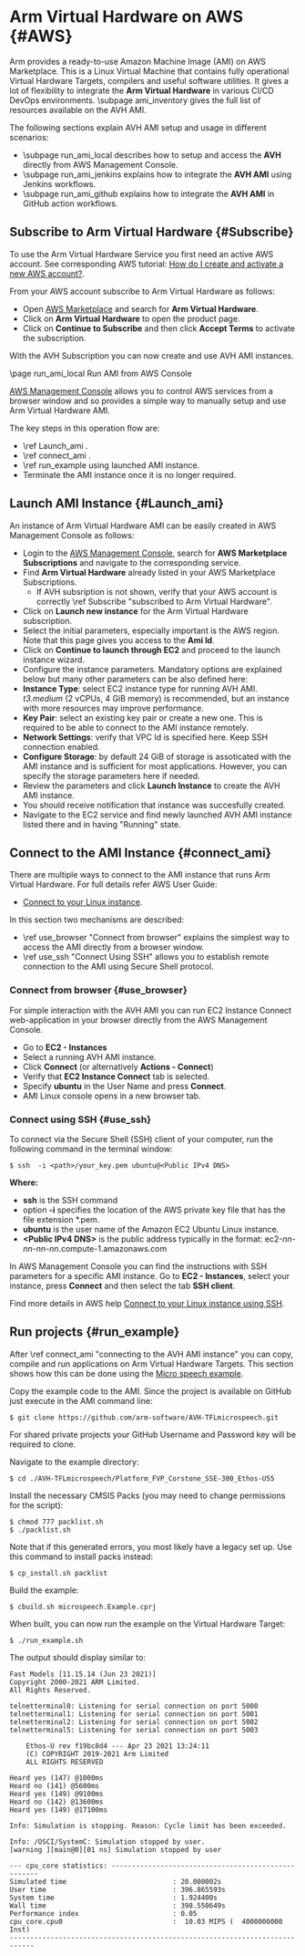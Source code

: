 # Arm Virtual Hardware on AWS {#AWS}

Arm provides a ready-to-use Amazon Machine Image (AMI) on AWS Marketplace. This is a Linux Virtual Machine that contains fully operational Virtual Hardware Targets, compilers and useful software utilities. It gives a lot of flexibility to integrate the **Arm Virtual Hardware** in various CI/CD DevOps environments. \subpage ami_inventory gives the full list of resources available on the AVH AMI.

The following sections explain AVH AMI setup and usage in different scenarios:

  - \subpage run_ami_local describes how to setup and access the **AVH** directly from AWS Management Console.
  - \subpage run_ami_jenkins explains how to integrate the **AVH AMI** using Jenkins workflows.
  - \subpage run_ami_github explains how to integrate the **AVH AMI** in GitHub action workflows.

## Subscribe to Arm Virtual Hardware {#Subscribe}

To use the Arm Virtual Hardware Service you first need an active AWS account. See corresponding AWS tutorial: [How do I create and activate a new AWS account?](https://aws.amazon.com/premiumsupport/knowledge-center/create-and-activate-aws-account/).

From your AWS account subscribe to Arm Virtual Hardware as follows:
  - Open [AWS Marketplace](https://aws.amazon.com/marketplace/search/results?x=24&y=20&searchTerms=Arm+Virtual+Hardware) and search for **Arm Virtual Hardware**.
  - Click on **Arm Virtual Hardware** to open the product page.
  - Click on **Continue to Subscribe** and then click **Accept Terms** to activate the subscription.

With the AVH Subscription you can now create and use AVH AMI instances.

\page run_ami_local Run AMI from AWS Console

[AWS Management Console](https://docs.aws.amazon.com/awsconsolehelpdocs/latest/gsg/learn-whats-new.html) allows you to control AWS services from a browser window and so provides a simple way to manually setup and use Arm Virtual Hardware AMI.

The key steps in this operation flow are:
- \ref Launch_ami .
- \ref connect_ami .
- \ref run_example using launched AMI instance.
-  Terminate the AMI instance once it is no longer required.

## Launch AMI Instance {#Launch_ami}

An instance of Arm Virtual Hardware AMI can be easily created in AWS Management Console as follows:
  - Login to the [AWS Management Console](https://console.aws.amazon.com/), search for **AWS Marketplace Subscriptions** and navigate to the corresponding service.
  - Find **Arm Virtual Hardware** already listed in your AWS Marketplace Subscriptions.
    - If AVH subsription is not shown, verify that your AWS account is correctly \ref Subscribe "subscribed to Arm Virtual Hardware".
  - Click on **Launch new instance** for the Arm Virtual Hardware subscription.
  - Select the initial parameters, especially important is the AWS region. Note that this page gives you access to the **Ami Id**.
  - Click on **Continue to launch through EC2** and proceed to the launch instance wizard.
  - Configure the instance parameters. Mandatory options are explained below but many other parameters can be also defined here:
   - **Instance Type**: select EC2 instance type for running AVH AMI. *t3.medium* (2 vCPUs, 4 GiB memory) is recommended, but an instance with more resources may improve performance.
   - **Key Pair**: select an existing key pair or create a new one. This is required to be able to connect to the AMI instance remotely.
   - **Network Settings**: verify that VPC Id is specified here. Keep SSH connection enabled.
   - **Configure Storage**: by default 24 GiB of storage is assoticated with the AMI instance and is sufficient for most applications. However, you can specify the storage parameters here if needed.
   - Review the parameters and click **Launch Instance** to create the AVH AMI instance.
   - You should receive notification that instance was succesfully created.
   - Navigate to the EC2 service and find newly launched AVH AMI instance listed there and in having "Running" state.

## Connect to the AMI Instance {#connect_ami}

There are multiple ways to connect to the AMI instance that runs Arm Virtual Hardware. For full details refer AWS User Guide:
  - [Connect to your Linux instance](https://docs.aws.amazon.com/AWSEC2/latest/UserGuide/AccessingInstances.html).

In this section two mechanisms are described:

 - \ref use_browser "Connect from browser" explains the simplest way to access the AMI directly from a browser window.
 - \ref use_ssh "Connect Using SSH" allows you to establish remote connection to the AMI using Secure Shell protocol.


### Connect from browser {#use_browser}

For simple interaction with the AVH AMI you can run EC2 Instance Connect web-application in your browser directly from the AWS Management Console.

 - Go to **EC2 - Instances**
 - Select a running AVH AMI instance.
 - Click **Connect** (or alternatively **Actions - Connect**)
 - Verify that **EC2 Instance Connect** tab is selected.
 - Specify **ubuntu** in the User Name and press **Connect**.
 - AMI Linux console opens in a new browser tab.

### Connect using SSH {#use_ssh}

To connect via the Secure Shell (SSH) client of your computer, run the following command in the terminal window:

```
$ ssh  -i <path>/your_key.pem ubuntu@<Public IPv4 DNS>
```
**Where:**
 - **ssh** is the SSH command
 - option **-i** specifies the location of the AWS private key file that has the file extension \*.pem.
 - **ubuntu** is the user name of the Amazon EC2 Ubuntu Linux instance.
 - <b>\<Public IPv4 DNS\></b> is the public address typically in the format: ec2-*nn*-*nn*-*nn*-*nn*.compute-1.amazonaws.com

In AWS Management Console you can find the instructions with SSH parameters for a specific AMI instance. Go to **EC2 - Instances**, select your instance, press  **Connect** and then select the tab **SSH client**.

Find more details in AWS help [Connect to your Linux instance using SSH](https://docs.aws.amazon.com/AWSEC2/latest/UserGuide/AccessingInstancesLinux.html).

## Run projects {#run_example}

After \ref connect_ami "connecting to the AVH AMI instance" you can copy, compile and run applications on Arm Virtual Hardware Targets. This section shows how this can be done using the [Micro speech example](../../examples/html/MicroSpeech.html).

Copy the example code to the AMI. Since the project is available on GitHub just execute in the AMI command line:

```
$ git clone https://github.com/arm-software/AVH-TFLmicrospeech.git
```

For shared private projects your GitHub Username and Password key will be required to clone.

Navigate to the example directory:
```
$ cd ./AVH-TFLmicrospeech/Platform_FVP_Corstone_SSE-300_Ethos-U55
```
Install the necessary CMSIS Packs (you may need to change permissions for the script):
```
$ chmod 777 packlist.sh
$ ./packlist.sh
```
Note that if this generated errors, you most likely have a legacy set up. Use this command to install packs instead:
```
$ cp_install.sh packlist
```
Build the example:
```
$ cbuild.sh microspeech.Example.cprj
```
When built, you can now run the example on the Virtual Hardware Target:
```
$ ./run_example.sh
```
The output should display similar to:
```
Fast Models [11.15.14 (Jun 23 2021)]
Copyright 2000-2021 ARM Limited.
All Rights Reserved.

telnetterminal0: Listening for serial connection on port 5000
telnetterminal1: Listening for serial connection on port 5001
telnetterminal2: Listening for serial connection on port 5002
telnetterminal5: Listening for serial connection on port 5003

    Ethos-U rev f19bc8d4 --- Apr 23 2021 13:24:11
    (C) COPYRIGHT 2019-2021 Arm Limited
    ALL RIGHTS RESERVED

Heard yes (147) @1000ms
Heard no (141) @5600ms
Heard yes (149) @9100ms
Heard no (142) @13600ms
Heard yes (149) @17100ms

Info: Simulation is stopping. Reason: Cycle limit has been exceeded.

Info: /OSCI/SystemC: Simulation stopped by user.
[warning ][main@0][01 ns] Simulation stopped by user

--- cpu_core statistics: ----------------------------------------------------
Simulated time                          : 20.000002s
User time                               : 396.865593s
System time                             : 1.924400s
Wall time                               : 398.550649s
Performance index                       : 0.05
cpu_core.cpu0                           :  10.03 MIPS (  4000000000 Inst)
----------------------------------------------------------------------------
```
